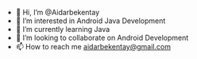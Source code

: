 - 👋 Hi, I’m @Aidarbekentay
- 👀 I’m interested in Android Java Development
- 🌱 I’m currently learning Java
- 💞️ I’m looking to collaborate on Android Development
- 📫 How to reach me aidarbekentay@gmail.com

<!---
Aidarbekentay/Aidarbekentay is a ✨ special ✨ repository because its `README.md` (this file) appears on your GitHub profile.
You can click the Preview link to take a look at your changes.
--->
